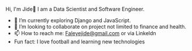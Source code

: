  Hi, I'm Jide👋
 I am a Data Scientist and Software Engineer.
- 🌱 I’m currently exploring Django and JavaScript.
- 💞️ I’m looking to collaborate on project not limited to finance and health.
- 📫 How to reach me:
Faleyejide@gmail.com or via Linkeldn 
- Fun fact: I love football and learning new technologies 
<!---
Faleye-jide/Faleye-jide is a ✨ special ✨ repository because its `README.md` (this file) appears on your GitHub profile.
You can click the Preview link to take a look at your changes.
--->
